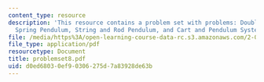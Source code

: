 ```yaml
---
content_type: resource
description: 'This resource contains a problem set with problems: Double Mass and
  Spring Pendulum, String and Rod Pendulum, and Cart and Pendulum System.'
file: /media/https%3A/open-learning-course-data-rc.s3.amazonaws.com/2-003j-dynamics-and-control-i-spring-2007/d0ed68030ef90306275d7a83928de63b_problemset8.pdf
file_type: application/pdf
resourcetype: Document
title: problemset8.pdf
uid: d0ed6803-0ef9-0306-275d-7a83928de63b
---
```


